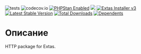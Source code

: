 ![tests](https://github.com/jeyroik/extas-http/workflows/PHP%20Composer/badge.svg?branch=master&event=push)
![codecov.io](https://codecov.io/gh/jeyroik/extas-http/coverage.svg?branch=master)
<a href="https://github.com/phpstan/phpstan"><img src="https://img.shields.io/badge/PHPStan-enabled-brightgreen.svg?style=flat" alt="PHPStan Enabled"></a> 
<a href="https://codeclimate.com/github/jeyroik/extas-http/maintainability"><img src="https://api.codeclimate.com/v1/badges/65ead112c72ed7514e05/maintainability" /></a>
<a href="https://github.com/jeyroik/extas-installer/" title="Extas Installer v3"><img alt="Extas Installer v3" src="https://img.shields.io/badge/installer-v3-green"></a>
[![Latest Stable Version](https://poser.pugx.org/jeyroik/extas-http/v)](//packagist.org/packages/jeyroik/extas-jsonrpc)
[![Total Downloads](https://poser.pugx.org/jeyroik/extas-http/downloads)](//packagist.org/packages/jeyroik/extas-jsonrpc)
[![Dependents](https://poser.pugx.org/jeyroik/extas-http/dependents)](//packagist.org/packages/jeyroik/extas-jsonrpc)

# Описание

HTTP package for Extas.
